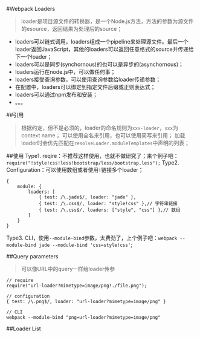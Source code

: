 #Webpack Loaders
> loader是项目源文件的转换器，是一个Node.js方法，方法的参数为源文件的esource，返回结果为处理后的source；

+ loaders可以链式调用，loaders组成一个pipeline来处理源文件。最后一个loader返回JavaScript，其他的loaders可以返回任意格式的source并传递给下一个loader；
+ loaders可以是同步(synchornous)的也可以是异步的(asynchornous)；
+ loaders运行在node.js中，可以做任何事；
+ loaders接受查询参数，可以使用查询参数给loader传递参数；
+ 在配置中，loaders可以绑定到指定文件后缀或正则表达式；
+ loaders可以通过npm发布和安装；
+ 。。。

##引用
> 根据约定，但不是必须的，loader的命名规则为`xxx-loader`，`xxx`为context name；
> 可以使用全名来引用，也可以使用简写来引用；
> 加载loader时会优先匹配在`resolveLoader.moduleTemplates`中声明的列表；



##使用
Type1. reqire：不推荐这样使用，也就不做研究了；来个例子吧：`require("!style!css!less!bootstrap/less/bootstrap.less");`
Type2. Configuration：可以使用数组或者使用`!`链接多个loader；
	
	{
	    module: {
	        loaders: [
	            { test: /\.jade$/, loader: "jade" },
	            { test: /\.css$/, loader: "style!css" },// 字符串链接
	            { test: /\.css$/, loaders: ["style", "css"] },// 数组
	        ]
	    }
	}

Type3. CLI，使用`--module-bind`参数，太费劲了，上个例子吧：`webpack --module-bind jade --module-bind 'css=style!css'`;

##Query parameters
> 可以像URL中的query一样给loader传参
	
	// require
	require("url-loader?mimetype=image/png!./file.png");
	
	// configuration
	{ test: /\.png$/, loader: "url-loader?mimetype=image/png" }
	
	// CLI
	webpack --module-bind "png=url-loader?mimetype=image/png"


##Loader List